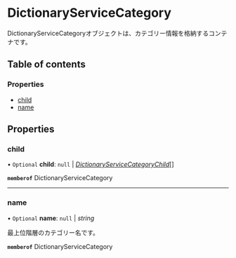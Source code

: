 # DictionaryServiceCategory


<div lang=\"ja\">DictionaryServiceCategoryオブジェクトは、カテゴリー情報を格納するコンテナです。</div> 

## Table of contents

### Properties

- [child](dictionaryservicecategory.md#child)
- [name](dictionaryservicecategory.md#name)

## Properties

### child

• `Optional` **child**: ``null`` \| [*DictionaryServiceCategoryChild*](dictionaryservicecategorychild.md)[]

**`memberof`** DictionaryServiceCategory

___

### name

• `Optional` **name**: ``null`` \| *string*

<div lang=\"ja\">最上位階層のカテゴリー名です。</div> 

**`memberof`** DictionaryServiceCategory
